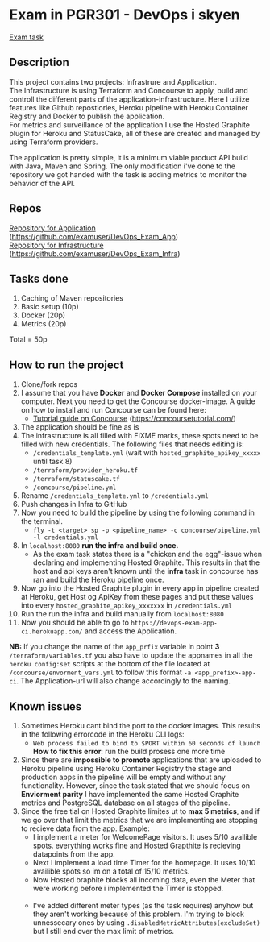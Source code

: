 # Exam in PGR301 - DevOps i skyen

[Exam task](https://github.com/PGR301-2018/oppgave-eksamen)

## Description
This project contains two projects: Infrastrure and Application. <br/>
The Infrastructure is using Terraform and Concourse to apply, build and controll the different parts of the application-infrastructure. Here I utilize features like Github repostiories, Heroku pipeline with Heroku Container Registry and Docker to publish the application. <br/>
For metrics and surveillance of the application I use the Hosted Graphite plugin for Heroku and StatusCake, all of these are created and managed by using Terraform providers.

The application is pretty simple, it is a minimum viable product API build with Java, Maven and Spring. The only modification i've done to the repository we got handed with the task is adding metrics to monitor the behavior of the API.

## Repos
[Repository for Application](https://github.com/examuser/DevOps_Exam_App) (https://github.com/examuser/DevOps_Exam_App) <br/> 
[Repository for Infrastructure](https://github.com/examuser/DevOps_Exam_Infra) (https://github.com/examuser/DevOps_Exam_Infra) <br/>

## Tasks done
1. Caching of Maven repositories
2. Basic setup (10p)
3. Docker (20p)
4. Metrics (20p)

Total = 50p

## How to run the project
1. Clone/fork repos
2. I assume that you have **Docker** and **Docker Compose** installed on your computer. Next you need to get the Concourse docker-image. A guide on how to install and run Concourse can be found here:
	- [Tutorial guide on Concourse](https://concoursetutorial.com/) (https://concoursetutorial.com/) <br/>
3. The application should be fine as is
4. The infrastructure is all filled with FIXME marks, these spots need to be filled with new credentials. The following files that needs editing is:
	- `/credentials_template.yml` (wait with `hosted_graphite_apikey_xxxxx` until task 8)
	- `/terraform/provider_heroku.tf`
	- `/terraform/statuscake.tf`
	- `/concourse/pipeline.yml`
5. Rename `/credentials_template.yml` to `/credentials.yml`
6. Push changes in Infra to GitHub
7. Now you need to build the pipeline by using the following command in the terminal.
	- `fly -t <target> sp -p <pipeline_name> -c concourse/pipeline.yml -l credentials.yml`
8. In `localhost:8080` **run the infra and build once.**
	- As the exam task states there is a "chicken and the egg"-issue when declaring and implementing Hosted Graphite. This results in that the host and api keys aren't known until the **infra** task in concourse has ran and build the Heroku pipeline once.
9. Now go into the Hosted Graphite plugin in every app in pipeline created at Heroku, get Host og ApiKey from these pages and put these values into every `hosted_graphite_apikey_xxxxxxx` in `/credentials.yml`
10. Run the run the infra and build manually from `localhost:8080`
11. Now you should be able to go to `https://devops-exam-app-ci.herokuapp.com/` and access the Application.

**NB:** If you change the name of the `app_prfix` variable in point **3** `/terraform/variables.tf` you also have to update the appnames in all the `heroku config:set` scripts at the bottom of the file located at `/concourse/envorment_vars.yml` to follow this format `-a <app_prefix>-app-ci`. The Application-url will also change accordingly to the naming.


## Known issues
1. Sometimes Heroku cant bind the port to the docker images. This results in the following errorcode in the Heroku CLI logs:
	- `Web process failed to bind to $PORT within 60 seconds of launch` <br/>
**How to fix this error**: run the build prosess one more time
2. Since there are **impossible to promote** applications that are uploaded to Heroku pipeline using Heroku Container Registry the stage and production apps in the pipeline will be empty and without any functionality. However, since the task stated that we should focus on **Enviorment parity** I have implemented the same Hosted Graphite metrics and PostgreSQL database on all stages of the pipeline.
3. Since the free tial on Hosted Graphite limites ut to **max 5 metrics**, and if we go over that limit the metrics that we are implementing are stopping to recieve data from the app. Example:
	- I implement a meter for WelcomePage visitors. It uses 5/10 availible spots. everything works fine and Hosted Grapthite is recieving datapoints from the app.
	- Next I implement a load time Timer for the homepage. It uses 10/10 availible spots so im on a total of 15/10 metrics. 
	- Now Hosted braphite blocks all incoming data, even the Meter that were working before i implemented the Timer is stopped. <br/><br/>
	- I've added different meter types (as the task requires) anyhow but they aren't working because of this problem. I'm trying to block unnessecary ones by using `.disabledMetricAttributes(excludeSet)` but I still end over the max limit of metrics. 
